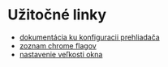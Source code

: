 # Užitočné linky
* [dokumentácia ku konfiguracii prehliadača](https://docs.cypress.io/api/plugins/browser-launch-api.html#Syntax)
* [zoznam chrome flagov](https://peter.sh/experiments/chromium-command-line-switches/)
* [nastavenie veľkosti okna](https://peter.sh/experiments/chromium-command-line-switches/#window-size)